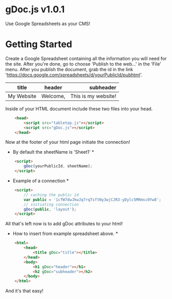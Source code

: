 # gDoc.js v1.0.1

Use Google Spreadsheets as your CMS!

# Getting Started

Create a Google Spreadsheet containing all the information you will need for the site. After you're done, go to choose 'Publish to the web...' in the 'File' menu. After you publish the document, grab the id in the link 'https://docs.google.com/spreadsheets/d/yourPublicId/pubhtml'.

| title       | header   | subheader           |
| ----------- |:--------:| -------------------:|
| My Website  | Welcome, | This is my website! |

Inside of your HTML document include these two files into your head.

```html
    <head>
        <script src="tabletop.js"></script>
        <script src="gDoc.js"></script>
    </head>
```

Now at the footer of your html page initiate the connection! 

* By default the sheetName is 'Sheet1' *

```html
    <script>
        gDoc(yourPublicId, sheetName);
    </script>
```

* Example of a connection * 

```html
    <script>
        // caching the public id 
        var public = '1cfW7dwJkwJq7rqTsftNy3wjCJR3-yDylc5MRmsc0Yw8';
        // initiating connection
        gDoc(public, 'layout');
    </script>
```

All that's left now is to add gDoc attributes to your html!

* How to insert from example spreadsheet above. *

```html 
    <html>
        <head>
            <title gDoc="title"></title>
        </head>
        <body>
            <h1 gDoc="header"></h1>
            <h2 gDoc="subheader"></h2>
        </body>
    </html>
```

And it's that easy!